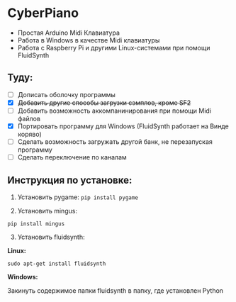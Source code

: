 # CyberPiano
- Простая Arduino Midi Клавиатура
- Работа в Windows в качестве Midi клавиатуры
- Работа с Raspberry Pi и другими Linux-системами при помощи FluidSynth

## Туду:
- [ ] Дописать оболочку программы
- [x] ~~Добавить другие способы загрузки сэмплов, кроме SF2~~
- [ ] Добавить возможность аккомпанинирования при помощи Midi файлов
- [x] Портировать программу для Windows (FluidSynth работает на Винде коряво) 
- [ ] Сделать возможность загружать другой банк, не перезапуская программу
- [ ] Сделать переключение по каналам

## Инструкция по установке:

1. Установить pygame:
`pip install pygame`

2. Установить mingus:

`pip install mingus`

3. Установить fluidsynth:

**Linux:**

`sudo apt-get install fluidsynth`

**Windows:**

Закинуть содержимое папки fluidsynth в папку, где установлен Python
